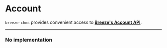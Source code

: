 # Account

`breeze-chms` provides convenient access to **[Breeze's Account API](https://app.breezechms.com/api#account)**.

---

### No implementation

